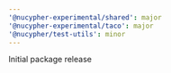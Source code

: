 ```yaml
---
'@nucypher-experimental/shared': major
'@nucypher-experimental/taco': major
'@nucypher/test-utils': minor
---
```


Initial package release
